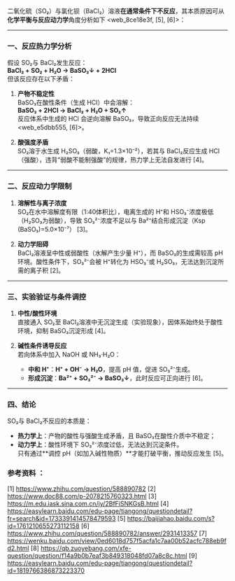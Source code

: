 

二氧化硫（SO₂）与氯化钡（BaCl₂）溶液**在通常条件下不反应**，其本质原因可从**化学平衡与反应动力学**角度分析如下 <web_8ce18e3f, [5], [6]>：

---

### **一、反应热力学分析**
假设 SO₂与 BaCl₂发生反应：  
**BaCl₂ + SO₂ + H₂O → BaSO₃↓ + 2HCl**  
但该反应存在以下矛盾：  
1. **产物不稳定性**  
   BaSO₃在酸性条件（生成 HCl）中会溶解：  
   **BaSO₃ + 2HCl → BaCl₂ + H₂O + SO₂↑**  
   反应体系中生成的 HCl 会逆向溶解 BaSO₃，导致正向反应无法持续 <web_e5dbb555, [6]>。

2. **酸强度矛盾**  
   SO₂溶于水生成 H₂SO₃（弱酸，K₁=1.3×10⁻²），若其与 BaCl₂反应生成 HCl（强酸），违背“弱酸不能制强酸”的规律，热力学上无法自发进行 [4]。

---

### **二、反应动力学限制**
1. **溶解性与离子浓度**  
   SO₂在水中溶解度有限（1:40体积比），电离生成的 H⁺和 HSO₃⁻浓度极低（H₂SO₃为弱酸），导致 SO₃²⁻浓度不足以与 Ba²⁺结合形成沉淀（Ksp (BaSO₃)=5.0×10⁻⁷） [3]。

2. **动力学阻碍**  
   BaCl₂溶液呈中性或弱酸性（水解产生少量 H⁺），而 BaSO₃的生成需较高 pH 环境。酸性条件下，SO₃²⁻会被 H⁺转化为 HSO₃⁻或 H₂SO₃，无法达到沉淀所需的离子积 [2]。

---

### **三、实验验证与条件调控**
1. **中性/酸性环境**  
   直接通入 SO₂至 BaCl₂溶液中无沉淀生成（实验现象），因体系始终处于酸性环境，抑制 BaSO₃沉淀形成 [4]。

2. **碱性条件诱导反应**  
   若向体系中加入 NaOH 或 NH₃·H₂O：  
   - **中和 H⁺**：**H⁺ + OH⁻ → H₂O**，提高 pH 值，促进 SO₃²⁻生成。  
   - **形成沉淀**：**Ba²⁺ + SO₃²⁻ → BaSO₃↓**，此时反应可正向进行 [6]。

---

### **四、结论**  
SO₂与 BaCl₂不反应的本质是：  
- **热力学上**：产物的酸性与强酸生成矛盾，且 BaSO₃在酸性介质中不稳定；  
- **动力学上**：酸性环境下 SO₃²⁻浓度过低，无法达到沉淀条件。  
只有通过**调控 pH（如加入碱性物质）**才能打破平衡，推动反应发生 [5]。

### 参考资料 ：
[1] https://www.zhihu.com/question/588890782
[2] https://www.doc88.com/p-2078215760323.html
[3] https://m.edu.iask.sina.com.cn/jy/2BfFiSNKGsB.html
[4] https://easylearn.baidu.com/edu-page/tiangong/questiondetail?fr=search&id=1733391414578479593
[5] https://baijiahao.baidu.com/s?id=1761210655273112158
[6] https://www.zhihu.com/question/588890782/answer/2931413357
[7] https://wenku.baidu.com/view/0ed6018d757f5acfa1c7aa00b52acfc788eb9fd2.html
[8] https://qb.zuoyebang.com/xfe-question/question/f14a9b0b7eaf3b849318048fd07a8c8c.html
[9] https://easylearn.baidu.com/edu-page/tiangong/questiondetail?id=1819766386873223370